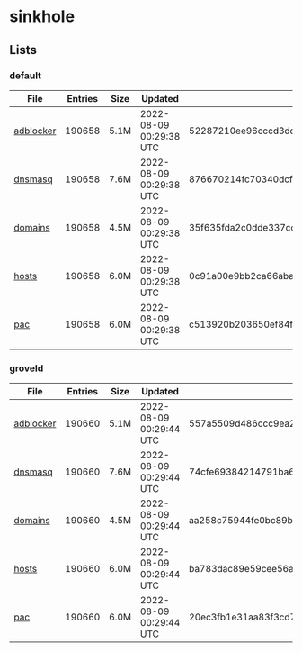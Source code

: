 # sinkhole

## Lists

### default

|File|Entries|Size|Updated|Hash|
|-|-|-|-|-|
|[adblocker](https://raw.githubusercontent.com/groveld/sinkhole/lists/default/adblocker.txt)|190658|5.1M|2022-08-09 00:29:38 UTC|52287210ee96cccd3dd36eee69cc64e412d827733cf845af2f8c33d2c1cba3c2|
|[dnsmasq](https://raw.githubusercontent.com/groveld/sinkhole/lists/default/dnsmasq.txt)|190658|7.6M|2022-08-09 00:29:38 UTC|876670214fc70340dcfc483043d5440d6265b293f4afeda4ec85b5b0124328e5|
|[domains](https://raw.githubusercontent.com/groveld/sinkhole/lists/default/domains.txt)|190658|4.5M|2022-08-09 00:29:38 UTC|35f635fda2c0dde337cc50c6bbf625439a70d050736225543977b830ec9d0565|
|[hosts](https://raw.githubusercontent.com/groveld/sinkhole/lists/default/hosts.txt)|190658|6.0M|2022-08-09 00:29:38 UTC|0c91a00e9bb2ca66abac712f40b5b6cd9929658c076c7297e967526a371d41e3|
|[pac](https://raw.githubusercontent.com/groveld/sinkhole/lists/default/pac.txt)|190658|6.0M|2022-08-09 00:29:38 UTC|c513920b203650ef84fe8a307d2a311969797edff60714004da7ffc86ff65be1|

### groveld

|File|Entries|Size|Updated|Hash|
|-|-|-|-|-|
|[adblocker](https://raw.githubusercontent.com/groveld/sinkhole/lists/groveld/adblocker.txt)|190660|5.1M|2022-08-09 00:29:44 UTC|557a5509d486ccc9ea2623a7e589f8d01ba32ee019b39e7700d3eab5e1e9ac04|
|[dnsmasq](https://raw.githubusercontent.com/groveld/sinkhole/lists/groveld/dnsmasq.txt)|190660|7.6M|2022-08-09 00:29:44 UTC|74cfe69384214791ba63101bee70afec88d7e7f4c1d3e9c367129ff6689fea09|
|[domains](https://raw.githubusercontent.com/groveld/sinkhole/lists/groveld/domains.txt)|190660|4.5M|2022-08-09 00:29:44 UTC|aa258c75944fe0bc89b0d981751e8d86d1e9e4d15e643f934c7c61c4b69b677d|
|[hosts](https://raw.githubusercontent.com/groveld/sinkhole/lists/groveld/hosts.txt)|190660|6.0M|2022-08-09 00:29:44 UTC|ba783dac89e59cee56a3a7e3de1ae2529f98a476d33825f06f3c726568325090|
|[pac](https://raw.githubusercontent.com/groveld/sinkhole/lists/groveld/pac.txt)|190660|6.0M|2022-08-09 00:29:44 UTC|20ec3fb1e31aa83f3cd7a936e8381e727aa7b0a03d47e303d9638cb2ab06743c|
